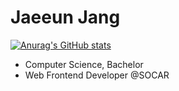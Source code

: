 # Jaeeun Jang

[![Anurag's GitHub stats](https://github-readme-stats.vercel.app/api?username=Jeje01&show_icons=true&theme=cobalt)](https://github.com/anuraghazra/github-readme-stats)

- Computer Science, Bachelor
- Web Frontend Developer @SOCAR

